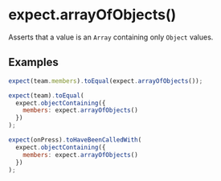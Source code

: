 # expect.arrayOfObjects()

Asserts that a value is an `Array` containing only `Object` values.

## Examples

```js
expect(team.members).toEqual(expect.arrayOfObjects());
```

```js
expect(team).toEqual(
  expect.objectContaining({
    members: expect.arrayOfObjects()
  })
);
```

```js
expect(onPress).toHaveBeenCalledWith(
  expect.objectContaining({
    members: expect.arrayOfObjects()
  })
);
```
